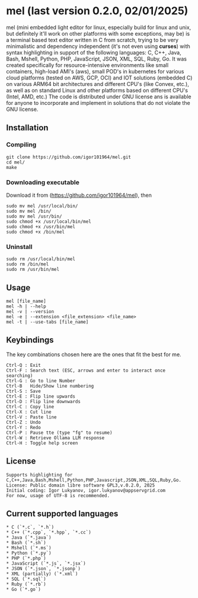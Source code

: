 # mel (last version 0.2.0, 02/01/2025)

mel (mini embedded light editor for linux, especially build for linux and unix, but definitely it'll work on other platforms with some exceptions, may be) is a terminal based text editor written in C from scratch, trying to be very minimalistic and dependency independent (it's not even using **curses**) with syntax highlighting in support of the following languages: C, C++, Java, Bash, Mshell, Python, PHP, JavaScript, JSON, XML, SQL, Ruby, Go. It was created specifically for resource-intensive environments like small containers, high-load AMI's (aws), small POD's in kubernetes for various cloud platforms (tested on AWS, GCP, OCI) and IOT solutions (embedded C) on various ARM64 bit architectures and different CPU's (like Convex, etc.), as well as on standard Linux and other platforms based on different CPU's (Intel, AMD, etc.) The code is distributed under GNU license ans is available for anyone to incorporate and implement in solutions that do not violate the GNU license.


## Installation

### Compiling
```
git clone https://github.com/igor101964/mel.git
cd mel/
make
```
### Downloading executable
Download it from (https://github.com/igor101964/mel), then
```
sudo mv mel /usr/local/bin/
sudo mv mel /bin/
sudo mv mel /usr/bin/
sudo chmod +x /usr/local/bin/mel
sudo chmod +x /usr/bin/mel
sudo chmod +x /bin/mel
```
### Uninstall
```
sudo rm /usr/local/bin/mel
sudo rm /bin/mel
sudo rm /usr/bin/mel
```


## Usage
```
mel [file_name]
mel -h | --help
mel -v | --version
mel -e | --extension <file_extension> <file_name>
mel -t | --use-tabs [file_name]
```

## Keybindings
The key combinations chosen here are the ones that fit the best for me.
```
Ctrl-Q : Exit
Ctrl-F : Search text (ESC, arrows and enter to interact once searching)
Ctrl-G : Go to line Number
Ctrl-B   Hide/Show line numbering
Ctrl-S : Save
Ctrl-E : Flip line upwards
Ctrl-D : Flip line downwards
Ctrl-C : Copy line
Ctrl-X : Cut line
Ctrl-V : Paste line
Ctrl-Z : Undo
Ctrl-Y : Redo
Ctrl-P : Pause tte (type "fg" to resume)
Ctrl-W : Retrieve Ollama LLM response
Ctrl-H : Toggle help screen
```

## License
```
Supports highlighting for C,C++,Java,Bash,Mshell,Python,PHP,Javascript,JSON,XML,SQL,Ruby,Go.
License: Public domain libre software GPL3,v.0.2.0, 2025
Initial coding: Igor Lukyanov, igor.lukyanov@appservgrid.com
For now, usage of UTF-8 is recommended.
```
	
## Current supported languages
```
* C (`*.c`, `*.h`)
* C++ (`*.cpp`, `*.hpp`, `*.cc`)
* Java (`*.java`)
* Bash (`*.sh`)
* Mshell (`*.ms`)
* Python (`*.py`)
* PHP (`*.php`)
* JavaScript (`*.js`, `*.jsx`)
* JSON (`*.json`, `*.jsonp`)
* XML (partially) (`*.xml`)
* SQL (`*.sql`)
* Ruby (`*.rb`)
* Go (`*.go`)
```
